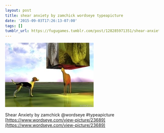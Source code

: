 ```yaml
---
layout: post
title: shear anxiety by zamchick wordseye typeapicture
date: '2015-09-03T17:26:13-07:00'
tags: []
tumblr_url: https://fugugames.tumblr.com/post/128285971351/shear-anxiety-by-zamchick-wordseye-typeapicture
---
```

 ![](/tumblr_files/tumblr_nu4e7pn1Ho1tgne1po1_400.jpg)  

Shear Anxiety by zamchick @wordseye #typeapicture  
[https://www.wordseye.com/view-picture/23689](https://www.wordseye.com/view-picture/23689)

